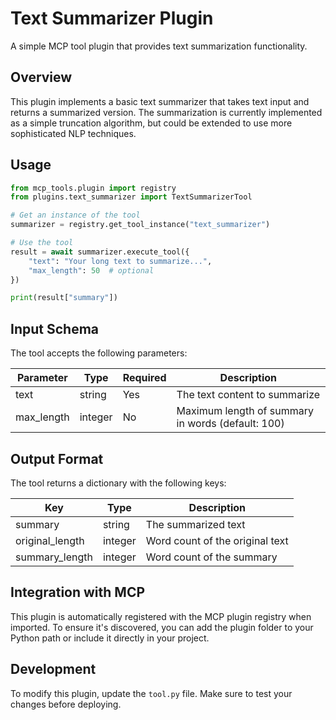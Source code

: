 # Text Summarizer Plugin

A simple MCP tool plugin that provides text summarization functionality.

## Overview

This plugin implements a basic text summarizer that takes text input and returns a summarized version. The summarization is currently implemented as a simple truncation algorithm, but could be extended to use more sophisticated NLP techniques.

## Usage

```python
from mcp_tools.plugin import registry
from plugins.text_summarizer import TextSummarizerTool

# Get an instance of the tool
summarizer = registry.get_tool_instance("text_summarizer")

# Use the tool
result = await summarizer.execute_tool({
    "text": "Your long text to summarize...",
    "max_length": 50  # optional
})

print(result["summary"])
```

## Input Schema

The tool accepts the following parameters:

| Parameter | Type | Required | Description |
|-----------|------|----------|-------------|
| text | string | Yes | The text content to summarize |
| max_length | integer | No | Maximum length of summary in words (default: 100) |

## Output Format

The tool returns a dictionary with the following keys:

| Key | Type | Description |
|-----|------|-------------|
| summary | string | The summarized text |
| original_length | integer | Word count of the original text |
| summary_length | integer | Word count of the summary |

## Integration with MCP

This plugin is automatically registered with the MCP plugin registry when imported. To ensure it's discovered, you can add the plugin folder to your Python path or include it directly in your project.

## Development

To modify this plugin, update the `tool.py` file. Make sure to test your changes before deploying. 